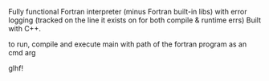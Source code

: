 Fully functional Fortran interpreter (minus Fortran built-in libs) with error logging (tracked on the line it exists on for both compile & runtime errs)
Built with C++.

to run, compile and execute main with path of the fortran program as an cmd arg

glhf!
